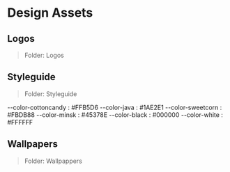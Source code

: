 Design Assets
=============


Logos
-----

> Folder: Logos


Styleguide
----------

> Folder: Styleguide

--color-cottoncandy : #FFB5D6
--color-java : #1AE2E1
--color-sweetcorn : #FBDB88
--color-minsk : #45378E
--color-black : #000000
--color-white : #FFFFFF


Wallpapers
----------

> Folder: Wallpappers
